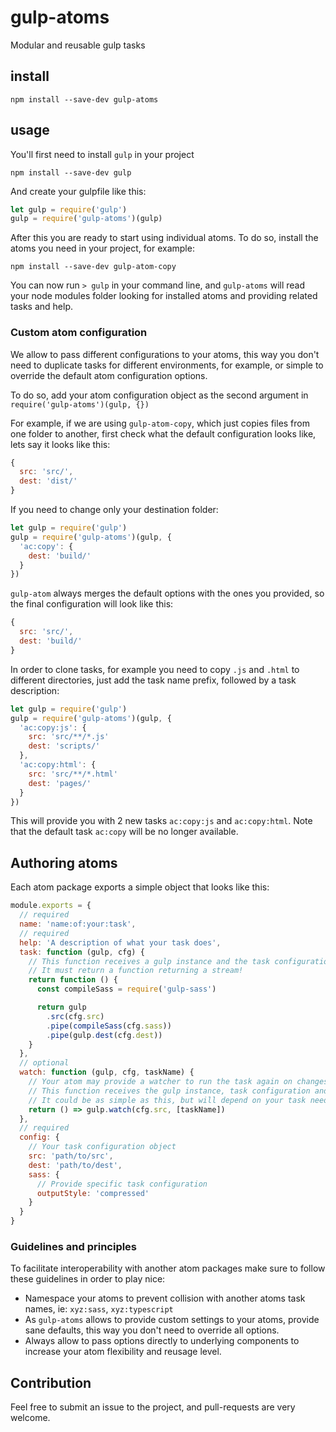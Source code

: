 # gulp-atoms
Modular and reusable gulp tasks

## install
`npm install --save-dev gulp-atoms`

## usage
You'll first need to install `gulp` in your project

`npm install --save-dev gulp`

And create your gulpfile like this:

```js
let gulp = require('gulp')
gulp = require('gulp-atoms')(gulp)
```

After this you are ready to start using individual atoms. To do so, install the atoms you need in your project, for example:

`npm install --save-dev gulp-atom-copy`

You can now run `> gulp` in your command line, and `gulp-atoms` will read your node modules folder looking for installed atoms and providing related tasks and help.

### Custom atom configuration

We allow to pass different configurations to your atoms, this way you don't need to duplicate tasks for different environments, for example, or simple to override the default atom configuration options.

To do so, add your atom configuration object as the second argument in `require('gulp-atoms')(gulp, {})`

For example, if we are using `gulp-atom-copy`, which just copies files from one folder to another, first check what the default configuration looks like, lets say it looks like this:

```js
{
  src: 'src/',
  dest: 'dist/'
}
```

If you need to change only your destination folder:

```js
let gulp = require('gulp')
gulp = require('gulp-atoms')(gulp, {
  'ac:copy': {
    dest: 'build/'
  }
})
```

`gulp-atom` always merges the default options with the ones you provided, so the final configuration will look like this:

```js
{
  src: 'src/',
  dest: 'build/'
}
```

In order to clone tasks, for example you need to copy `.js` and `.html` to different directories, just add the task name prefix, followed by a task description:

```js
let gulp = require('gulp')
gulp = require('gulp-atoms')(gulp, {
  'ac:copy:js': {
    src: 'src/**/*.js'
    dest: 'scripts/'
  },
  'ac:copy:html': {
    src: 'src/**/*.html'
    dest: 'pages/'
  }
})
```

This will provide you with 2 new tasks `ac:copy:js` and `ac:copy:html`. Note that the default task `ac:copy` will be no longer available.

## Authoring atoms

Each atom package exports a simple object that looks like this:

```js
module.exports = {
  // required
  name: 'name:of:your:task',
  // required
  help: 'A description of what your task does',
  task: function (gulp, cfg) {
    // This function receives a gulp instance and the task configuration
    // It must return a function returning a stream!
    return function () {
      const compileSass = require('gulp-sass')

      return gulp
        .src(cfg.src)
        .pipe(compileSass(cfg.sass))
        .pipe(gulp.dest(cfg.dest))
    }
  },
  // optional
  watch: function (gulp, cfg, taskName) {
    // Your atom may provide a watcher to run the task again on changes
    // This function receives the gulp instance, task configuration and the task name
    // It could be as simple as this, but will depend on your task needs.
    return () => gulp.watch(cfg.src, [taskName])
  },
  // required
  config: {
    // Your task configuration object
    src: 'path/to/src',
    dest: 'path/to/dest',
    sass: {
      // Provide specific task configuration
      outputStyle: 'compressed'
    }
  }
}
```

### Guidelines and principles

To facilitate interoperability with another atom packages make sure to follow these guidelines in order to play nice:

- Namespace your atoms to prevent collision with another atoms task names, ie: `xyz:sass`, `xyz:typescript`
- As `gulp-atoms` allows to provide custom settings to your atoms, provide sane defaults, this way you don't need to override all options.
- Always allow to pass options directly to underlying components to increase your atom flexibility and reusage level.

## Contribution

Feel free to submit an issue to the project, and pull-requests are very welcome.
